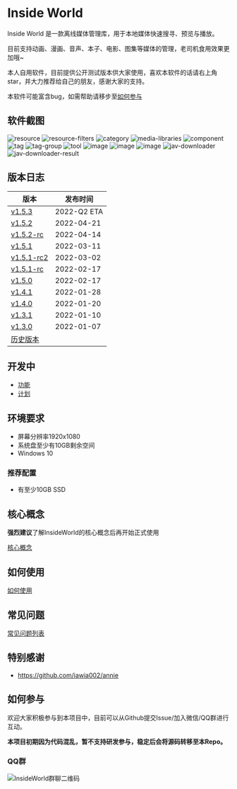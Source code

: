 # Inside World

Inside World 是一款离线媒体管理库，用于本地媒体快速搜寻、预览与播放。

目前支持动画、漫画、音声、本子、电影、图集等媒体的管理，老司机食用效果更加哦~

本人自用软件，目前提供公开测试版本供大家使用，喜欢本软件的话请右上角star，并大力推荐给自己的朋友，感谢大家的支持。

本软件可能富含bug，如需帮助请移步至[如何参与](#如何参与)

## 软件截图
![resource](https://user-images.githubusercontent.com/2888789/163333002-ba86c089-9134-4fa3-8e0e-853d24f4e8e3.png)
![resource-filters](https://user-images.githubusercontent.com/2888789/163333027-12b28a03-f29d-4999-bfde-7e7fedbbe73b.png)
![category](https://user-images.githubusercontent.com/2888789/163333014-37fb0b1d-4deb-4979-b79e-ed159a285ffc.png)
![media-libraries](https://user-images.githubusercontent.com/2888789/163333035-1a2d9567-bb3e-40f0-8562-026010b41007.png)
![component](https://user-images.githubusercontent.com/2888789/156361974-ef794102-91ff-4a2c-981c-2ff778f76bc9.png)
![tag](https://user-images.githubusercontent.com/2888789/163333071-a24f151f-92da-4a04-812e-9ce7b1451198.png)
![tag-group](https://user-images.githubusercontent.com/2888789/163333079-47fa9edf-3d20-4458-a226-1d7cd54fb99e.png)
![tool](https://user-images.githubusercontent.com/2888789/156361991-7b3e98ea-3402-4952-8c5e-b71ac307e729.png)
![image](https://user-images.githubusercontent.com/2888789/151498406-58f08dad-a01d-4af6-8f74-e1418516d031.png)
![image](https://user-images.githubusercontent.com/2888789/147719422-8c7d3d4e-372d-42be-a52c-d03b77b12c5b.png)
![image](https://user-images.githubusercontent.com/2888789/150361104-0da7909d-8a6f-4af1-abe8-b2d1b598938a.png)
![jav-downloader](https://user-images.githubusercontent.com/2888789/154402544-af0d3062-1b1c-48e1-a85b-9041fbefc213.png)
![jav-downloader-result](https://user-images.githubusercontent.com/2888789/154402551-be02769f-6aba-47a0-b253-a7b625cc6070.png)

## 版本日志

| 版本 | 发布时间 |
| ------------- | ------------- |
| [v1.5.3](https://github.com/Bakabase/InsideWorld/milestone/18) | 2022-Q2 ETA |
| [v1.5.2](https://github.com/Bakabase/InsideWorld/releases/tag/v1.5.2) | 2022-04-21 |
| [v1.5.2-rc](https://github.com/Bakabase/InsideWorld/releases/tag/v1.5.2-rc) | 2022-04-14 |
| [v1.5.1](https://github.com/Bakabase/InsideWorld/releases/tag/v1.5.1) | 2022-03-11 |
| [v1.5.1-rc2](https://github.com/Bakabase/InsideWorld/releases/tag/v1.5.1-rc2) | 2022-03-02 |
| [v1.5.1-rc](https://github.com/Bakabase/InsideWorld/releases/tag/v1.5.1-rc) | 2022-02-17 |
| [v1.5.0](https://github.com/Bakabase/InsideWorld/releases/tag/v1.5.0) | 2022-02-17 |
| [v1.4.1](https://github.com/Bakabase/InsideWorld/releases/tag/v1.4.1) | 2022-01-28 |
| [v1.4.0](https://github.com/Bakabase/InsideWorld/releases/tag/v1.4.0) | 2022-01-20 |
| [v1.3.1](https://github.com/Bakabase/InsideWorld/releases/tag/v1.3.1) | 2022-01-10 |
| [v1.3.0](https://github.com/Bakabase/InsideWorld/releases/tag/v1.3.0) | 2022-01-07 |
| [历史版本](https://github.com/Bakabase/InsideWorld/milestones?state=closed) | |

## 开发中

+ [功能](https://github.com/Bakabase/InsideWorld/milestones)
+ [计划](https://github.com/Bakabase/InsideWorld/projects/1)

## 环境要求

+ 屏幕分辨率1920x1080
+ 系统盘至少有10GB剩余空间
+ Windows 10

### 推荐配置

+ 有至少10GB SSD

## 核心概念

**强烈建议**了解InsideWorld的核心概念后再开始正式使用

[核心概念](https://github.com/Bakabase/InsideWorld/blob/main/Docs/DEFINITIONS.md)

## 如何使用

[如何使用](https://github.com/Bakabase/InsideWorld/blob/main/Docs/HOW-TO-USE.md)

## 常见问题

[常见问题列表](https://github.com/Bakabase/InsideWorld/issues?q=is%3Aissue+sort%3Aupdated-desc+is%3Aclosed+label%3Adocumentation)

## 特别感谢

+ https://github.com/iawia002/annie

## 如何参与

欢迎大家积极参与到本项目中，目前可以从Github提交Issue/加入微信/QQ群进行互动。

**本项目初期因为代码混乱，暂不支持研发参与，稳定后会将源码转移至本Repo。**

### QQ群

![InsideWorld群聊二维码](https://user-images.githubusercontent.com/2888789/146117768-7d92af78-37ca-426e-a820-97b896b591eb.png)
